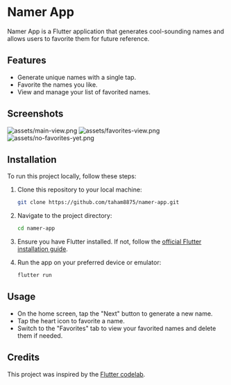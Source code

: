 # Namer App

Namer App is a Flutter application that generates cool-sounding names and allows users to favorite them for future reference.

## Features

- Generate unique names with a single tap.
- Favorite the names you like.
- View and manage your list of favorited names.

## Screenshots

![assets/main-view.png](assets/main-view.png)
![assets/favorites-view.png](assets/favorites-view.png)
![assets/no-favorites-yet.png](assets/no-favorites-yet.png)

## Installation

To run this project locally, follow these steps:

1. Clone this repository to your local machine:

   ```bash
   git clone https://github.com/taham8875/namer-app.git
   ```

2. Navigate to the project directory:

   ```bash
   cd namer-app
   ```

3. Ensure you have Flutter installed. If not, follow the [official Flutter installation guide](https://flutter.dev/docs/get-started/install).

4. Run the app on your preferred device or emulator:

   ```bash
   flutter run
   ```

## Usage

- On the home screen, tap the "Next" button to generate a new name.
- Tap the heart icon to favorite a name.
- Switch to the "Favorites" tab to view your favorited names and delete them if needed.

## Credits

This project was inspired by the [Flutter codelab](https://codelabs.developers.google.com/codelabs/flutter-codelab-first).
